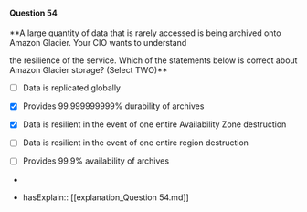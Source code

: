 #### Question  54


**A large quantity of data that is rarely accessed is being archived onto Amazon Glacier. Your CIO wants to understand

the resilience of the service. Which of the statements below is correct about Amazon Glacier storage? (Select TWO)**


- [ ] Data is replicated globally


- [x] Provides 99.999999999% durability of archives


- [x] Data is resilient in the event of one entire Availability Zone destruction


- [ ] Data is resilient in the event of one entire region destruction


- [ ] Provides 99.9% availability of archives


*

- hasExplain:: [[explanation_Question  54.md]]
